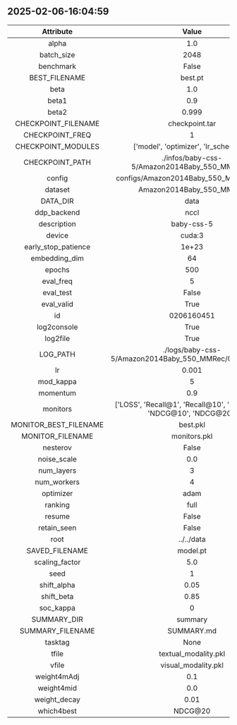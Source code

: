 
## 2025-02-06-16:04:59 


|  Attribute   |   Value   |
| :-------------: | :-----------: |
|  alpha  |   1.0    |
|  batch_size  |   2048    |
|  benchmark  |   False    |
|  BEST_FILENAME  |   best.pt    |
|  beta  |   1.0    |
|  beta1  |   0.9    |
|  beta2  |   0.999    |
|  CHECKPOINT_FILENAME  |   checkpoint.tar    |
|  CHECKPOINT_FREQ  |   1    |
|  CHECKPOINT_MODULES  |   ['model', 'optimizer', 'lr_scheduler']    |
|  CHECKPOINT_PATH  |   ./infos/baby-css-5/Amazon2014Baby_550_MMRec/3    |
|  config  |   configs/Amazon2014Baby_550_MMRec.yaml    |
|  dataset  |   Amazon2014Baby_550_MMRec    |
|  DATA_DIR  |   data    |
|  ddp_backend  |   nccl    |
|  description  |   baby-css-5    |
|  device  |   cuda:3    |
|  early_stop_patience  |   1e+23    |
|  embedding_dim  |   64    |
|  epochs  |   500    |
|  eval_freq  |   5    |
|  eval_test  |   False    |
|  eval_valid  |   True    |
|  id  |   0206160451    |
|  log2console  |   True    |
|  log2file  |   True    |
|  LOG_PATH  |   ./logs/baby-css-5/Amazon2014Baby_550_MMRec/0206160451    |
|  lr  |   0.001    |
|  mod_kappa  |   5    |
|  momentum  |   0.9    |
|  monitors  |   ['LOSS', 'Recall@1', 'Recall@10', 'Recall@20', 'NDCG@10', 'NDCG@20']    |
|  MONITOR_BEST_FILENAME  |   best.pkl    |
|  MONITOR_FILENAME  |   monitors.pkl    |
|  nesterov  |   False    |
|  noise_scale  |   0.0    |
|  num_layers  |   3    |
|  num_workers  |   4    |
|  optimizer  |   adam    |
|  ranking  |   full    |
|  resume  |   False    |
|  retain_seen  |   False    |
|  root  |   ../../data    |
|  SAVED_FILENAME  |   model.pt    |
|  scaling_factor  |   5.0    |
|  seed  |   1    |
|  shift_alpha  |   0.05    |
|  shift_beta  |   0.85    |
|  soc_kappa  |   0    |
|  SUMMARY_DIR  |   summary    |
|  SUMMARY_FILENAME  |   SUMMARY.md    |
|  tasktag  |   None    |
|  tfile  |   textual_modality.pkl    |
|  vfile  |   visual_modality.pkl    |
|  weight4mAdj  |   0.1    |
|  weight4mid  |   0.0    |
|  weight_decay  |   0.01    |
|  which4best  |   NDCG@20    |
